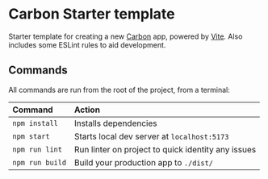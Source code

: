 # Carbon Starter template

Starter template for creating a new [Carbon](https://carbon.sage.com/) app, powered by [Vite](https://vitejs.dev/). Also includes some ESLint rules to aid development.

## Commands

All commands are run from the root of the project, from a terminal:

| Command         | Action                                             |
| :-------------- | :------------------------------------------------- |
| `npm install`   | Installs dependencies                              |
| `npm start`     | Starts local dev server at `localhost:5173`        |
| `npm run lint`  | Run linter on project to quick identity any issues |
| `npm run build` | Build your production app to `./dist/`             |
